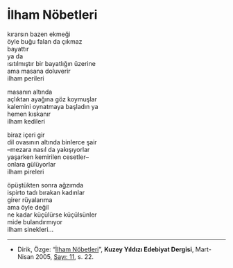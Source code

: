 # İlham Nöbetleri  
  
kırarsın bazen ekmeği  
öyle buğu falan da çıkmaz  
bayattır  
ya da  
ısıtılmıştır bir bayatlığın üzerine  
ama masana doluverir  
ilham perileri  
  
masanın altında  
açlıktan ayağına göz koymuşlar  
kalemini oynatmaya başladın ya  
hemen kıskanır  
ilham kedileri  
  
biraz içeri gir  
dil ovasının altında binlerce şair  
–mezara nasıl da yakışıyorlar  
yaşarken kemirilen cesetler–  
onlara gülüyorlar  
ilham pireleri  
  
öpüştükten sonra ağzımda  
ispirto tadı bırakan kadınlar  
girer rüyalarıma  
ama öyle değil  
ne kadar küçülürse küçülsünler  
mide bulandırmıyor  
ilham sinekleri...

---
- Dirik, Özge: “[İlham Nöbetleri](https://kuzeyyildizi.com/dergi/11/ilham.nobetleri)”, **Kuzey Yıldızı Edebiyat Dergisi**, Mart-Nisan 2005, [Sayı: 11](https://kuzeyyildizi.com/files/ky11.pdf), s. 22.
